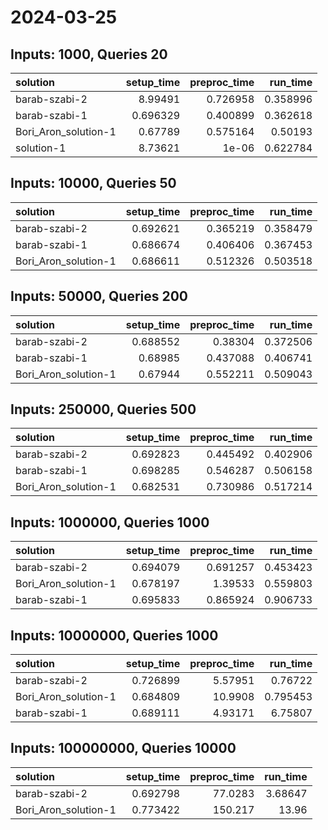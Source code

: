 # 2024-03-25

## Inputs: 1000, Queries 20

| solution             |   setup_time |   preproc_time |   run_time |
|:---------------------|-------------:|---------------:|-----------:|
| barab-szabi-2        |     8.99491  |       0.726958 |   0.358996 |
| barab-szabi-1        |     0.696329 |       0.400899 |   0.362618 |
| Bori_Aron_solution-1 |     0.67789  |       0.575164 |   0.50193  |
| solution-1           |     8.73621  |       1e-06    |   0.622784 |

## Inputs: 10000, Queries 50

| solution             |   setup_time |   preproc_time |   run_time |
|:---------------------|-------------:|---------------:|-----------:|
| barab-szabi-2        |     0.692621 |       0.365219 |   0.358479 |
| barab-szabi-1        |     0.686674 |       0.406406 |   0.367453 |
| Bori_Aron_solution-1 |     0.686611 |       0.512326 |   0.503518 |

## Inputs: 50000, Queries 200

| solution             |   setup_time |   preproc_time |   run_time |
|:---------------------|-------------:|---------------:|-----------:|
| barab-szabi-2        |     0.688552 |       0.38304  |   0.372506 |
| barab-szabi-1        |     0.68985  |       0.437088 |   0.406741 |
| Bori_Aron_solution-1 |     0.67944  |       0.552211 |   0.509043 |

## Inputs: 250000, Queries 500

| solution             |   setup_time |   preproc_time |   run_time |
|:---------------------|-------------:|---------------:|-----------:|
| barab-szabi-2        |     0.692823 |       0.445492 |   0.402906 |
| barab-szabi-1        |     0.698285 |       0.546287 |   0.506158 |
| Bori_Aron_solution-1 |     0.682531 |       0.730986 |   0.517214 |

## Inputs: 1000000, Queries 1000

| solution             |   setup_time |   preproc_time |   run_time |
|:---------------------|-------------:|---------------:|-----------:|
| barab-szabi-2        |     0.694079 |       0.691257 |   0.453423 |
| Bori_Aron_solution-1 |     0.678197 |       1.39533  |   0.559803 |
| barab-szabi-1        |     0.695833 |       0.865924 |   0.906733 |

## Inputs: 10000000, Queries 1000

| solution             |   setup_time |   preproc_time |   run_time |
|:---------------------|-------------:|---------------:|-----------:|
| barab-szabi-2        |     0.726899 |        5.57951 |   0.76722  |
| Bori_Aron_solution-1 |     0.684809 |       10.9908  |   0.795453 |
| barab-szabi-1        |     0.689111 |        4.93171 |   6.75807  |

## Inputs: 100000000, Queries 10000

| solution             |   setup_time |   preproc_time |   run_time |
|:---------------------|-------------:|---------------:|-----------:|
| barab-szabi-2        |     0.692798 |        77.0283 |    3.68647 |
| Bori_Aron_solution-1 |     0.773422 |       150.217  |   13.96    |